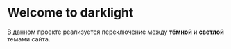 # Welcome to darklight
В данном проекте реализуется переключение между **тёмной** и **светлой** темами сайта.
